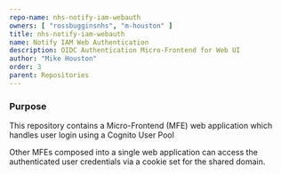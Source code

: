 ```yaml
---
repo-name: nhs-notify-iam-webauth
owners: [ "rossbugginsnhs", "m-houston" ]
title: nhs-notify-iam-webauth
name: Notify IAM Web Authentication
description: OIDC Authentication Micro-Frontend for Web UI
author: "Mike Houston"
order: 3
parent: Repositories
---
```


### Purpose

This repository contains a Micro-Frontend (MFE) web application which handles user login using a Cognito User Pool

Other MFEs composed into a single web application can access the authenticated user credentials via a cookie set for the
shared domain.
